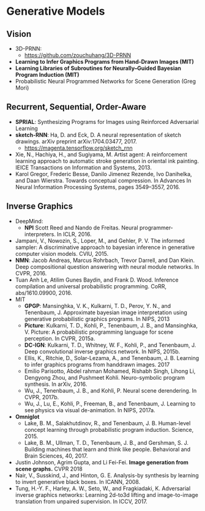 # Generative Models

## Vision
- 3D-PRNN:
	- https://github.com/zouchuhang/3D-PRNN
- **Learning to Infer Graphics Programs from Hand-Drawn Images (MIT)**
- **Learning Libraries of Subroutines for Neurally–Guided Bayesian Program Induction (MIT)**
- Probabilistic Neural Programmed Networks for Scene Generation (Greg Mori)

## Recurrent, Sequential, Order-Aware
- **SPRIAL**: Synthesizing Programs for Images using Reinforced Adversarial Learning
- **sketch-RNN**: Ha, D. and Eck, D. A neural representation of sketch drawings.
arXiv preprint arXiv:1704.03477, 2017.
	- https://magenta.tensorflow.org/sketch_rnn
- Xie, N., Hachiya, H., and Sugiyama, M. Artist agent: A reinforcement learning approach to automatic stroke generation in oriental ink painting. IEICE Transactions on Information and Systems, 2013.
-  Karol Gregor, Frederic Besse, Danilo Jimenez Rezende, Ivo Danihelka, and Daan Wierstra. Towards
conceptual compression. In Advances In Neural Information Processing Systems, pages 3549–3557, 2016.

## Inverse Graphics
- DeepMind:
	- **NPI** Scott Reed and Nando de Freitas. Neural programmer-interpreters. In ICLR, 2016.
- Jampani, V., Nowozin, S., Loper, M., and Gehler, P. V. The informed sampler: A discriminative approach to bayesian inference in generative computer vision models. CVIU, 2015.
- **NMN**: Jacob Andreas, Marcus Rohrbach, Trevor Darrell, and Dan Klein. Deep compositional question answering
with neural module networks. In CVPR, 2016.
- Tuan Anh Le, Atilim Gunes Baydin, and Frank D. Wood. Inference compilation and universal probabilistic
programming. CoRR, abs/1610.09900, 2016.
- MIT
	- **GPGP**:  Mansinghka, V. K., Kulkarni, T. D., Perov, Y. N., and Tenenbaum, J. Approximate bayesian image interpretation using generative probabilistic graphics programs. In NIPS, 2013
	- **Picture**: Kulkarni, T. D., Kohli, P., Tenenbaum, J. B., and Mansinghka, V. Picture: A probabilistic programming language for scene perception. In CVPR, 2015a.
	- **DC-IGN**: Kulkarni, T. D., Whitney, W. F., Kohli, P., and Tenenbaum, J. Deep convolutional inverse graphics network. In NIPS, 2015b.
	- Ellis, K., Ritchie, D., Solar-Lezama, A., and Tenenbaum, J. B. Learning to infer graphics programs from handdrawn images. 2017
	- Emilio Parisotto, Abdel rahman Mohamed, Rishabh Singh, Lihong Li, Dengyong Zhou, and Pushmeet
Kohli. Neuro-symbolic program synthesis. In arXiv, 2016.
	- Wu, J., Tenenbaum, J. B., and Kohli, P. Neural scene derendering. In CVPR, 2017b.
	- Wu, J., Lu, E., Kohli, P., Freeman, B., and Tenenbaum, J. Learning to see physics via visual de-animation. In NIPS, 2017a.
- **Omniglot**
	- Lake, B. M., Salakhutdinov, R., and Tenenbaum, J. B. Human-level concept learning through probabilistic program induction. Science, 2015.
	- Lake, B. M., Ullman, T. D., Tenenbaum, J. B., and Gershman, S. J. Building machines that learn and think like people. Behavioral and Brain Sciences, 40, 2017.
- Justin Johnson, Agrim Gupta, and Li Fei-Fei. **Image generation from scene graphs.** CVPR 2018
- Nair, V., Susskind, J., and Hinton, G. E. Analysis-by synthesis by learning to invert generative black boxes. In ICANN, 2008.
- Tung, H.-Y. F., Harley, A. W., Seto, W., and Fragkiadaki, K. Adversarial inverse graphics networks: Learning 2d-to3d lifting and image-to-image translation from unpaired supervision. In ICCV, 2017.
